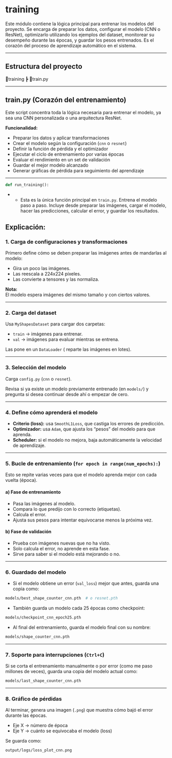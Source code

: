 # training
                                                            
Este módulo contiene la lógica principal para entrenar los modelos del proyecto. Se encarga de preparar los datos, configurar el modelo (CNN o ResNet), optimizarlo utilizando los ejemplos del dataset, monitorear su desempeño durante las épocas, y guardar los pesos entrenados. Es el corazón del proceso de aprendizaje automático en el sistema.



___

## Estructura del proyecto

📂training
 ┣ 📜train.py

___


## train.py (Corazón del entrenamiento)

Este script concentra toda la lógica necesaria para entrenar el modelo, ya sea una CNN personalizada o una arquitectura ResNet.

**Funcionalidad:**
- Preparar los datos y aplicar transformaciones
- Crear el modelo según la configuración (`cnn` o `resnet`)
- Definir la función de pérdida y el optimizador
- Ejecutar el ciclo de entrenamiento por varias épocas
- Evaluar el rendimiento en un set de validación
- Guardar el mejor modelo alcanzado
- Generar gráficas de pérdida para seguimiento del aprendizaje


___
```python 
def run_training():
```

- - Esta es la única función principal en `train.py`. Entrena el modelo paso a paso. Incluye desde preparar las imágenes, cargar el modelo, hacer las predicciones, calcular el error, y guardar los resultados.

## Explicación:
### 1. Carga de configuraciones y transformaciones
Primero define cómo se deben preparar las imágenes antes de mandarlas al modelo:

- Gira un poco las imágenes.
- Las reescala a 224x224 píxeles.
- Las convierte a tensores y las normaliza.

**Nota:**  
El modelo espera imágenes del mismo tamaño y con ciertos valores.

---

### 2️. Carga del dataset
Usa `MyShapesDataset` para cargar dos carpetas:

- `train` → imágenes para entrenar.
- `val` → imágenes para evaluar mientras se entrena.

Las pone en un `DataLoader` ( reparte las imágenes en lotes).

---

### 3️. Selección del modelo
Carga `config.py` (`cnn` o `resnet`).

Revisa si ya existe un modelo previamente entrenado (en `models/`) y pregunta si desea continuar desde ahí o empezar de cero.

---

### 4️. Define cómo aprenderá el modelo

- **Criterio (loss):** usa `SmoothL1Loss`, que castiga los errores de predicción.
- **Optimizador:** usa `Adam`, que ajusta los “pesos” del modelo para que aprenda.
- **Scheduler:** si el modelo no mejora, baja automáticamente la velocidad de aprendizaje.

---

### 5️. Bucle de entrenamiento (`for epoch in range(num_epochs):`)
Esto se repite varias veces para que el modelo aprenda mejor con cada vuelta (época).

#### a) Fase de entrenamiento

- Pasa las imágenes al modelo.
- Compara lo que predijo con lo correcto (etiquetas).
- Calcula el error.
- Ajusta sus pesos para intentar equivocarse menos la próxima vez.

#### b) Fase de validación

- Prueba con imágenes nuevas que no ha visto.
- Solo calcula el error, no aprende en esta fase.
- Sirve para saber si el modelo está mejorando o no.

---

### 6️. Guardado del modelo

- Si el modelo obtiene un error (`val_loss`) mejor que antes, guarda una copia como:

```bash
models/best_shape_counter_cnn.pth  # o resnet.pth
```

- También guarda un modelo cada 25 épocas como checkpoint:

```bash
models/checkpoint_cnn_epoch25.pth
```

- Al final del entrenamiento, guarda el modelo final con su nombre:

```bash
models/shape_counter_cnn.pth
```

---

### 7️. Soporte para interrupciones (`Ctrl+C`)
Si se corta el entrenamiento manualmente o por error (como me paso millones de veces), guarda una copia del modelo actual como:

```bash
models/last_shape_counter_cnn.pth
```

---

### 8️. Gráfico de pérdidas
Al terminar, genera una imagen (`.png`) que muestra cómo bajó el error durante las épocas.

- Eje X → número de época  
- Eje Y → cuánto se equivocaba el modelo (loss)

Se guarda como:

```bash
output/logs/loss_plot_cnn.png
```
